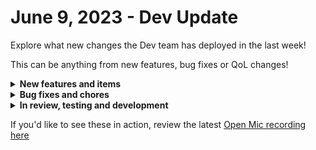 # June 9, 2023 - Dev Update

Explore what new changes the Dev team has deployed in the last week!

This can be anything from new features, bug fixes or QoL changes!

<details>

<summary><strong>New features and items</strong></summary>

* Updated Slack permissions to allow for custom icons/usernames
* Updated Slack permissions to include ‘Channels:manage’
* Updated Graph permissions to include ‘ChannelSettings.ReadWrite.All’
* Updated Graph permissions to include ‘Teamworktag’
* Improved performance of form condition evaluations
* Upgraded to Python 3.11
* Added missing Exchange Online headers
* Allow admin level users to delete managed orgs
* Added a url field to the OpenAI configuration to allow users to point at an Azure hosted version of OpenAI
* Added actions to DattoPSA for Document endpoints
* Added the ability to create tags from the workflow creation modal

</details>

<details>

<summary><strong>Bug fixes and chores</strong></summary>

* Fixed Acronis List Tenant Agents action parameter that had the incorrect parameter
* Fixed mislabeled parameter in Acronis Agent Registration action
* Fixed null attribute error when crates do not have a primary pack defined
* Fixed error for Risky User Detection triggers
* Added New-DistributionGroup to Anchor Header requirement to fix error
* Fixed bug where IT Glue List Passwords was not filtering correctly
* Fixed bug where users were unable to select an organization in an integrations org mapping table
* Fixed a bug where re-running a sub-workflow would rerun the parent workflow with the sub-workflow inputs
* Updated labels for the core password generation action

</details>

<details>

<summary><strong>In review, testing and development</strong></summary>

* Crates tagging
* Sophos integration
* Action to parse HTML and XML

</details>

If you'd like to see these in action, review the latest [Open Mic recording here](../../roc-open-mics/roc-open-mics-north-america/2023-roc-open-mics/june-9th-2023-automation-doesnt-have-to-be-like-pulling-teeth.md)
